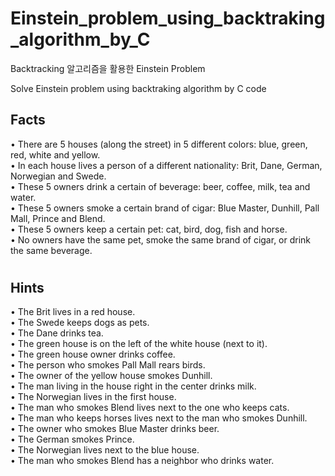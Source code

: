 # Einstein_problem_using_backtraking_algorithm_by_C  

Backtracking 알고리즘을 활용한 Einstein Problem 

Solve Einstein problem using backtraking algorithm by C code


## Facts  
• There are 5 houses (along the street) in 5 different colors: blue, green, red, white and yellow.  
• In each house lives a person of a different nationality: Brit, Dane, German, Norwegian and Swede.  
• These 5 owners drink a certain of beverage: beer, coffee, milk, tea and water.  
• These 5 owners smoke a certain brand of cigar: Blue Master, Dunhill, Pall Mall, Prince and Blend.  
• These 5 owners keep a certain pet: cat, bird, dog, fish and horse.  
• No owners have the same pet, smoke the same brand of cigar, or drink the same beverage.  
#


## Hints  
• The Brit lives in a red house.  
• The Swede keeps dogs as pets.  
• The Dane drinks tea.  
• The green house is on the left of the white house (next to it).  
• The green house owner drinks coffee.  
• The person who smokes Pall Mall rears birds.  
• The owner of the yellow house smokes Dunhill.  
• The man living in the house right in the center drinks milk.  
• The Norwegian lives in the first house.  
• The man who smokes Blend lives next to the one who keeps cats.  
• The man who keeps horses lives next to the man who smokes Dunhill.  
• The owner who smokes Blue Master drinks beer.  
• The German smokes Prince.  
• The Norwegian lives next to the blue house.  
• The man who smokes Blend has a neighbor who drinks water.  
